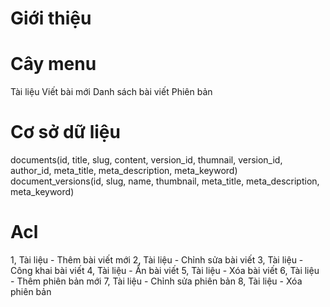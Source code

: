 # Giới thiệu

# Cây menu
Tài liệu
	Viết bài mới
	Danh sách bài viết
	Phiên bản

# Cơ sở dữ liệu
documents(id, title, slug, content, version_id, thumnail, version_id, author_id, meta_title, meta_description, meta_keyword)
document_versions(id, slug, name, thumbnail, meta_title, meta_description, meta_keyword)

# Acl
1, Tài liệu - Thêm bài viết mới
2, Tài liệu - Chỉnh sửa bài viết
3, Tài liệu - Công khai bài viết
4, Tài liệu - Ẩn bài viết
5, Tài liệu - Xóa bài viết
6, Tài liệu - Thêm phiên bản mới
7, Tài liệu - Chỉnh sửa phiên bản
8, Tài liệu - Xóa phiên bản
